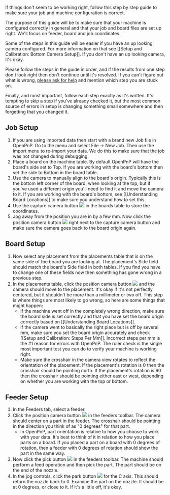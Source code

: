 If things don't seem to be working right, follow this step by step guide to make sure your job and machine configuration is correct.

The purpose of this guide will be to make sure that your machine is configured correctly in general and that your job and board files are set up right. We'll focus on feeder, board and job coordinates.

Some of the steps in this guide will be easier if you have an up looking camera configured. For more information on that see [[Setup and Calibration: Bottom Camera Setup]]. If you don't have an up looking camera, it's okay.

Please follow the steps in the guide in order, and if the results from one step don't look right then don't continue until it's resolved. If you can't figure out what is wrong, [please ask for help](http://groups.google.com/group/openpnp) and mention which step you are stuck on.

Finally, and most important, follow each step exactly as it's written. It's tempting to skip a step if you've already checked it, but the most common source of errors in setup is changing something small somewhere and then forgetting that you changed it.

## Job Setup
1. If you are using imported data then start with a brand new Job file in OpenPnP. Go to the menu and select File -> New Job. Then use the import menu to re-import your data. We do this to make sure that the job was not changed during debugging.
2. Place a board on the machine table. By default OpenPnP will have the board's side set to Top. If you are working with the board's bottom then set the side to Bottom in the board table.
3. Use the camera to manually align to the board's origin. Typically this is the bottom left corner of the board, when looking at the top, but if you've used a different origin you'll need to find it and move the camera to it. If you are working with the board's bottom, see [[Understanding Board Locations]] to make sure you understand how to set this.
4. Use the capture camera button ![](https://rawgit.com/openpnp/openpnp/develop/src/main/resources/icons/capture-camera.svg) in the boards table to store the coordinates.
5. Jog away from the position you are in by a few mm. Now click the position camera button ![](https://rawgit.com/openpnp/openpnp/develop/src/main/resources/icons/position-camera.svg) right next to the capture camera button and make sure the camera goes back to the board origin again.

## Board Setup
1. Now select any placement from the placements table that is on the same side of the board you are looking at. The placement's Side field should match the board's Side field in both tables. If you find you have to change one of these fields now then something has gone wrong in a previous step.
2. In the placements table, click the position camera button ![](https://rawgit.com/openpnp/openpnp/develop/src/main/resources/icons/position-camera.svg) and the camera should move to the placement. It's okay if it's not perfectly centered, but it shouldn't be more than a millimeter or two off. This step is where things are most likely to go wrong, so here are some things that might happen:
    * If the machine went off in the completely wrong direction, make sure the board side is set correctly and that you have set the board origin correctly based on [[Understanding Board Locations]].
    * If the camera went to basically the right place but is off by several mm, make sure you set the board origin accurately and check [[Setup and Calibration: Steps Per Mm]]. Incorrect steps per mm is the #1 reason for errors with OpenPnP. The ruler check is the single most important test you can do to verify your machine is working right.
    * Make sure the crosshair in the camera view rotates to reflect the orientation of the placement. If the placement's rotation is 0 then the crosshair should be pointing north. If the placement's rotation is 90 then the crosshair should be pointing either east or west, depending on whether you are working with the top or bottom.

## Feeder Setup
1. In the Feeders tab, select a feeder.
2. Click the position camera button ![](https://rawgit.com/openpnp/openpnp/develop/src/main/resources/icons/position-camera.svg) in the feeders toolbar. The camera should center on a part in the feeder. The crosshair should be pointing in the direction you think of as "0 degrees" for that part.
    * In OpenPnP, part orientation is relative to how you choose to work with your data. It's best to think of it in relation to how you place parts on a board. If you placed a part on a board with 0 degrees of rotation, then a feeder with 0 degrees of rotation should show the part in the same way. 
3. Now click the pick button ![](https://rawgit.com/openpnp/openpnp/develop/src/main/resources/icons/nozzletip-load.svg) in the feeders toolbar. The machine should perform a feed operation and then pick the part. The part should be on the end of the nozzle.
4. In the jog controls, click the park button ![](https://rawgit.com/openpnp/openpnp/develop/src/main/resources/icons/nozzletip-load.svg) for the C axis. This should return the nozzle back to 0. Examine the part on the nozzle. It should be at 0 degrees, or close to it. If it's a little off, it's okay.


